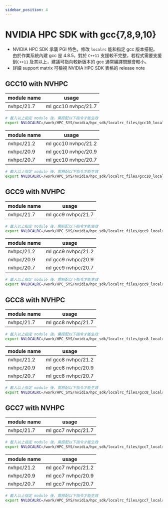 ```yaml
---
sidebar_position: 4
---
```



# NVIDIA HPC SDK with gcc{7,8,9,10}


- NVIDIA HPC SDK 承襲 PGI 特色，修改 `localrc` 能和指定 gcc 版本搭配。
  由於作業系統內建 gcc 是 4.8.5，對於 `C++11` 支援較不完整，若程式需要支援到`C++11` 及其以上，建議可指向較新版本的 gcc 通常編譯問題會較小。
- 詳細 support matrix 可檢視 NVIDIA HPC SDK 表格的 release note

## GCC10 with NVHPC 

| module name | usage              |
| ----------- | ------------------ |
| nvhpc/21.7  | ml gcc10 nvhpc/21.7 |

```bash
# 載入以上指定 module 後，需搭配以下指令才能生效
export NVLOCALRC=/work/HPC_SYS/nvidia/hpc_sdk/localrc_files/gcc10_localrc_21.7
```

| module name | usage              |
| ----------- | ------------------ |
| nvhpc/21.2  | ml gcc10 nvhpc/21.2 |
| nvhpc/20.9  | ml gcc10 nvhpc/20.9 |
| nvhpc/20.7  | ml gcc10 nvhpc/20.7 |

```bash
# 載入以上指定 module 後，需搭配以下指令才能生效
export NVLOCALRC=/work/HPC_SYS/nvidia/hpc_sdk/localrc_files/gcc10_localrc_20.7
```

## GCC9 with NVHPC 

| module name | usage              |
| ----------- | ------------------ |
| nvhpc/21.7  | ml gcc9 nvhpc/21.7 |

```bash
# 載入以上指定 module 後，需搭配以下指令才能生效
export NVLOCALRC=/work/HPC_SYS/nvidia/hpc_sdk/localrc_files/gcc9_localrc_21.7
```

| module name | usage              |
| ----------- | ------------------ |
| nvhpc/21.2  | ml gcc9 nvhpc/21.2 |
| nvhpc/20.9  | ml gcc9 nvhpc/20.9 |
| nvhpc/20.7  | ml gcc9 nvhpc/20.7 |

```bash
# 載入以上指定 module 後，需搭配以下指令才能生效
export NVLOCALRC=/work/HPC_SYS/nvidia/hpc_sdk/localrc_files/gcc9_localrc_20.7
```


## GCC8 with NVHPC

| module name | usage              |
| ----------- | ------------------ |
| nvhpc/21.7  | ml gcc8 nvhpc/21.7 |

```bash
# 載入以上指定 module 後，需搭配以下指令才能生效
export NVLOCALRC=/work/HPC_SYS/nvidia/hpc_sdk/localrc_files/gcc8_localrc_21.7
```

| module name | usage              |
| ----------- | ------------------ |
| nvhpc/21.2  | ml gcc8 nvhpc/21.2 |
| nvhpc/20.9  | ml gcc8 nvhpc/20.9 |
| nvhpc/20.7  | ml gcc8 nvhpc/20.7 |

```bash
# 載入以上指定 module 後，需搭配以下指令才能生效
export NVLOCALRC=/work/HPC_SYS/nvidia/hpc_sdk/localrc_files/gcc8_localrc_20.7
```

## GCC7 with NVHPC

| module name | usage              |
| ----------- | ------------------ |
| nvhpc/21.7  | ml gcc7 nvhpc/21.7 |

```bash
# 載入以上指定 module 後，需搭配以下指令才能生效
export NVLOCALRC=/work/HPC_SYS/nvidia/hpc_sdk/localrc_files/gcc7_localrc_21.7
```

| module name | usage              |
| ----------- | ------------------ |
| nvhpc/21.2  | ml gcc7 nvhpc/21.2 |
| nvhpc/20.9  | ml gcc7 nvhpc/20.9 |
| nvhpc/20.7  | ml gcc7 nvhpc/20.7 |

```bash
# 載入以上指定 module 後，需搭配以下指令才能生效
export NVLOCALRC=/work/HPC_SYS/nvidia/hpc_sdk/localrc_files/gcc7_localrc_20.7
```